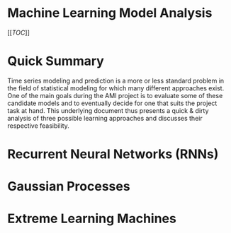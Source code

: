 # Machine Learning Model Analysis
[[_TOC_]]

# Quick Summary
Time series modeling and prediction is a more or less standard problem in the field of statistical modeling for which many different approaches exist. One of the main goals during the AMI project is to evaluate some of these candidate models and to eventually decide for one that suits the project task at hand. This underlying document thus presents a quick & dirty analysis of three possible learning approaches and discusses their respective feasibility.  

# Recurrent Neural Networks (RNNs)

# Gaussian Processes

# Extreme Learning Machines
